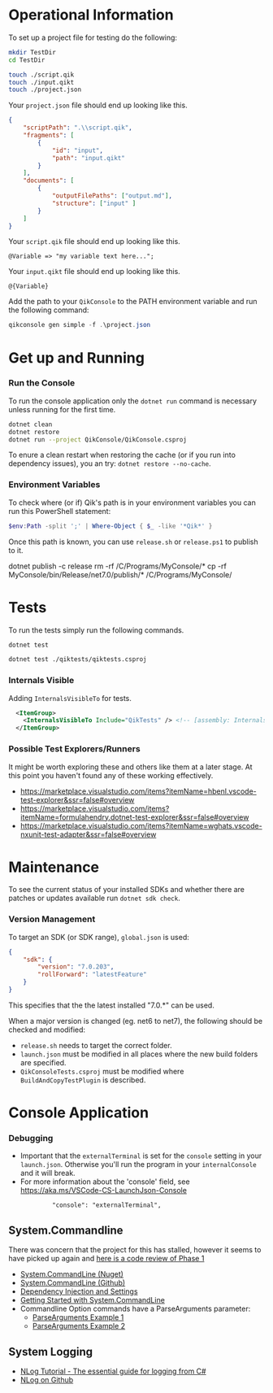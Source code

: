 
# Operational Information

To set up a project file for testing do the following:

```bash
mkdir TestDir
cd TestDir

touch ./script.qik
touch ./input.qikt
touch ./project.json
```

Your `project.json` file should end up looking like this.

```json
{
    "scriptPath": ".\\script.qik",
    "fragments": [
        {
            "id": "input",
            "path": "input.qikt"
        }
    ],
    "documents": [
        {
            "outputFilePaths": ["output.md"],
            "structure": ["input" ]
        }
    ]
}
```

Your `script.qik` file should end up looking like this.

```
@Variable => "my variable text here...";
```

Your `input.qikt` file should end up looking like this.

```
@{Variable}
```

Add the path to your `QikConsole` to the PATH environment variable and run the following command:

```PowerShell
qikconsole gen simple -f .\project.json
```

# Get up and Running

### Run the Console
To run the console application only the `dotnet run` command is necessary unless running for the first time.

```bash
dotnet clean
dotnet restore
dotnet run --project QikConsole/QikConsole.csproj
```

To enure a clean restart when restoring the cache (or if you run into dependency issues), you an try: `dotnet restore --no-cache`.


### Environment Variables

To check where (or if) Qik's path is in your environment variables you can run this PowerShell statement:

```PowerShell
$env:Path -split ';' | Where-Object { $_ -like '*Qik*' }
```
Once this path is known, you can use `release.sh` or `release.ps1` to publish to it.

dotnet publish -c release
rm -rf /C/Programs/MyConsole/*
cp -rf MyConsole/bin/Release/net7.0/publish/* /C/Programs/MyConsole/


# Tests

To run the tests simply run the following commands.
```bash
dotnet test
```

```bash
dotnet test ./qiktests/qiktests.csproj
```

### Internals Visible

Adding `InternalsVisibleTo` for tests.
```xml
  <ItemGroup>
    <InternalsVisibleTo Include="QikTests" /> <!-- [assembly: InternalsVisibleTo("QikConsoleTests")] -->
  </ItemGroup>
```

### Possible Test Explorers/Runners

It might be worth exploring these and others like them at a later stage. At this point you haven't found any of these working effectively.

- https://marketplace.visualstudio.com/items?itemName=hbenl.vscode-test-explorer&ssr=false#overview
- https://marketplace.visualstudio.com/items?itemName=formulahendry.dotnet-test-explorer&ssr=false#overview
- https://marketplace.visualstudio.com/items?itemName=wghats.vscode-nxunit-test-adapter&ssr=false#overview

# Maintenance

To see the current status of your installed SDKs and whether there are patches or updates available run `dotnet sdk check`. 

### Version Management

To target an SDK (or SDK range), `global.json` is used:

```json
{
    "sdk": {
        "version": "7.0.203",
        "rollForward": "latestFeature"
    }
}
```
This specifies that the the latest installed "7.0.*" can be used.

When a major version is changed (eg. net6 to net7), the following should be checked and modified:

- `release.sh` needs to target the correct folder.
- `launch.json` must be modified in all places where the new build folders are specified.
- `QikConsoleTests.csproj` must be modified where `BuildAndCopyTestPlugin` is described.

# Console Application

### Debugging

- Important that the `externalTerminal` is set for the `console` setting in your `launch.json`. Otherwise you'll run the program in your `internalConsole` and it will break. 
- For more information about the 'console' field, see https://aka.ms/VSCode-CS-LaunchJson-Console

```
            "console": "externalTerminal",
```

## System.Commandline

There was concern that the project for this has stalled, however it seems to have picked up again and [here is a code review of Phase 1](https://www.youtube.com/watch?v=yDQGsZSEDOk)

- [System.CommandLine (Nuget)](https://www.nuget.org/packages/System.CommandLine)
- [System.CommandLine (Github)](https://github.com/dotnet/command-line-api/blob/master/docs/Your-first-app-with-System-CommandLine.md)
- [Dependency Injection and Settings](https://espressocoder.com/2018/12/03/build-a-console-app-in-net-core-like-a-pro/)
- [Getting Started with System.CommandLine](https://dotnetdevaddict.co.za/2020/09/25/getting-started-with-system-commandline/)
- Commandline Option commands have a ParseArguments parameter:
  - [ParseArguments Example 1](https://csharp.hotexamples.com/examples/CommandLine/Parser/ParseArguments/php-parser-parsearguments-method-examples.html)
  - [ParseArguments Example 2](https://csharp.hotexamples.com/examples/CommandLine/CommandLineParser/ParseArguments/php-commandlineparser-parsearguments-method-examples.html)


## System Logging

- [NLog Tutorial - The essential guide for logging from C#](https://blog.elmah.io/nlog-tutorial-the-essential-guide-for-logging-from-csharp/)
- [NLog on Github](https://github.com/NLog/NLog)